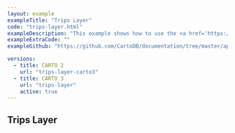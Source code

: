 ```yaml
---
layout: example
exampleTitle: "Trips Layer"
code: "trips-layer.html"
exampleDescription: "This example shows how to use the <a href='https://deck.gl/docs/api-reference/geo-layers/trips-layer' target='_blank'>TripsLayer</a> to render animated paths that represent vehicle trips."
exampleExtraCode: ""
exampleGithub: "https://github.com/CartoDB/documentation/tree/master/app/content/deck-gl/examples/advanced-examples/trips-layer.html"

versions:
  - title: CARTO 2
    url: "trips-layer-carto3"
  - title: CARTO 3
    url: "trips-layer"
    active: true
---
```

## Trips Layer
